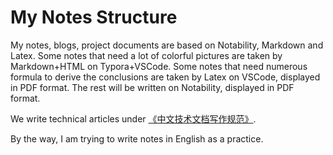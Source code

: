 # My Notes Structure

My notes, blogs, project documents are based on Notability, Markdown and Latex. 
Some notes that need a lot of colorful pictures are taken by Markdown+HTML on Typora+VSCode. 
Some notes that need numerous formula to derive the conclusions are taken by Latex on VSCode, displayed in PDF format. 
The rest will be written on Notability, displayed in PDF format. 

We write technical articles under [《中文技术文档写作规范》](https://github.com/ruanyf/document-style-guide).

By the way, I am trying to write notes in English  as a practice.

